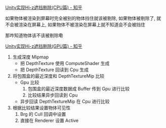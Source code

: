 [Unity实现Hi-z遮挡剔除(CPU篇) - 知乎](https://zhuanlan.zhihu.com/p/697659813)

如果物体被渲染到屏幕时完全被别的物体挡住就该被剔除,
如果物体被剔除了, 就不会被渲染在屏幕上,
如果物体不被渲染在屏幕上就不知道会不会被挡住

那咋知道物体该不该被剔除嘞

[Unity实现Hi-z遮挡剔除(GPU篇) - 知乎](https://zhuanlan.zhihu.com/p/700453220)


1. 生成深度 Mipmap
	- 把 DepthTexture 使用 ComputeShader 生成
	- 把 DepthTexture 回读到 Cpu 生成
2. 将包围盒的最近深度和 DepthTextureMip 比较
	 - Gpu 比较
		1. 包围盒的最近深度数据成 Buffer 传到 Gpu 进行比较
		2. 比较结果异步回读到 Cpu
	 - 异步回读 DepthTextureMip 在 Cpu 进行比较
3. 根据比较结果设置物体可见性
	1. Brg 的 Cull 回调中设置
	2. 直接在 Renderer 设置 Active